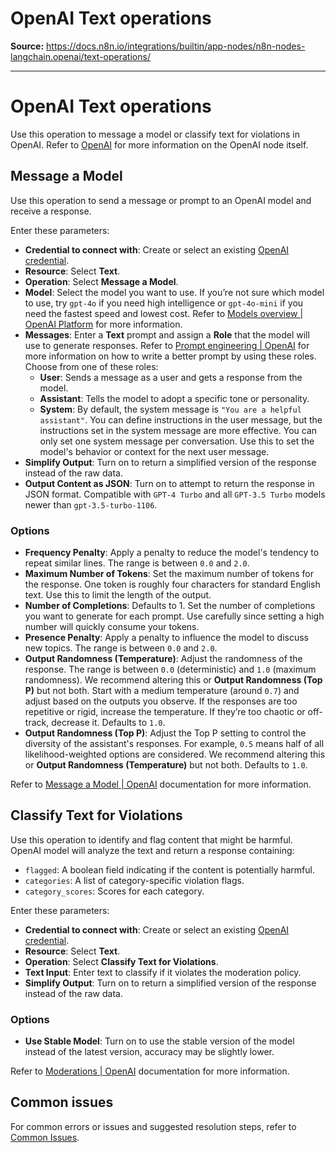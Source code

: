 # OpenAI Text operations

**Source:** https://docs.n8n.io/integrations/builtin/app-nodes/n8n-nodes-langchain.openai/text-operations/

---

# OpenAI Text operations

Use this operation to message a model or classify text for violations in OpenAI. Refer to [OpenAI](../) for more information on the OpenAI node itself.

## Message a Model

Use this operation to send a message or prompt to an OpenAI model and receive a response.

Enter these parameters:

- **Credential to connect with**: Create or select an existing [OpenAI credential](../../../credentials/openai/).
- **Resource**: Select **Text**.
- **Operation**: Select **Message a Model**.
- **Model**: Select the model you want to use. If you’re not sure which model to use, try `gpt-4o` if you need high intelligence or `gpt-4o-mini` if you need the fastest speed and lowest cost. Refer to [Models overview | OpenAI Platform](https://platform.openai.com/docs/models) for more information.
- **Messages**: Enter a **Text** prompt and assign a **Role** that the model will use to generate responses. Refer to [Prompt engineering | OpenAI](https://platform.openai.com/docs/guides/prompt-engineering) for more information on how to write a better prompt by using these roles. Choose from one of these roles:
  - **User**: Sends a message as a user and gets a response from the model.
  - **Assistant**: Tells the model to adopt a specific tone or personality.
  - **System**: By default, the system message is `"You are a helpful assistant"`. You can define instructions in the user message, but the instructions set in the system message are more effective. You can only set one system message per conversation. Use this to set the model's behavior or context for the next user message.
- **Simplify Output**: Turn on to return a simplified version of the response instead of the raw data.
- **Output Content as JSON**: Turn on to attempt to return the response in JSON format. Compatible with `GPT-4 Turbo` and all `GPT-3.5 Turbo` models newer than `gpt-3.5-turbo-1106`.

### Options

- **Frequency Penalty**: Apply a penalty to reduce the model's tendency to repeat similar lines. The range is between `0.0` and `2.0`.
- **Maximum Number of Tokens**: Set the maximum number of tokens for the response. One token is roughly four characters for standard English text. Use this to limit the length of the output.
- **Number of Completions**: Defaults to 1. Set the number of completions you want to generate for each prompt. Use carefully since setting a high number will quickly consume your tokens.
- **Presence Penalty**: Apply a penalty to influence the model to discuss new topics. The range is between `0.0` and `2.0`.
- **Output Randomness (Temperature)**: Adjust the randomness of the response. The range is between `0.0` (deterministic) and `1.0` (maximum randomness). We recommend altering this or **Output Randomness (Top P)** but not both. Start with a medium temperature (around `0.7`) and adjust based on the outputs you observe. If the responses are too repetitive or rigid, increase the temperature. If they’re too chaotic or off-track, decrease it. Defaults to `1.0`.
- **Output Randomness (Top P)**: Adjust the Top P setting to control the diversity of the assistant's responses. For example, `0.5` means half of all likelihood-weighted options are considered. We recommend altering this or **Output Randomness (Temperature)** but not both. Defaults to `1.0`.

Refer to [Message a Model | OpenAI](https://platform.openai.com/docs/api-reference/text-completion/create) documentation for more information.

## Classify Text for Violations

Use this operation to identify and flag content that might be harmful. OpenAI model will analyze the text and return a response containing:

- `flagged`: A boolean field indicating if the content is potentially harmful.
- `categories`: A list of category-specific violation flags.
- `category_scores`: Scores for each category.

Enter these parameters:

- **Credential to connect with**: Create or select an existing [OpenAI credential](../../../credentials/openai/).
- **Resource**: Select **Text**.
- **Operation**: Select **Classify Text for Violations**.
- **Text Input**: Enter text to classify if it violates the moderation policy.
- **Simplify Output**: Turn on to return a simplified version of the response instead of the raw data.

### Options

- **Use Stable Model**: Turn on to use the stable version of the model instead of the latest version, accuracy may be slightly lower.

Refer to [Moderations | OpenAI](https://platform.openai.com/docs/api-reference/moderations) documentation for more information.

## Common issues

For common errors or issues and suggested resolution steps, refer to [Common Issues](../common-issues/).
